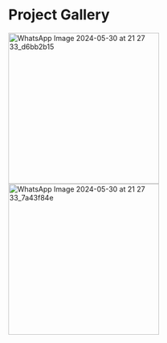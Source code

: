 # Project Gallery

<img src="https://github.com/rahu-lava/NirogyaQr/assets/113875289/61c1fe0b-8f87-4cbb-8e7b-d1d26ae797cc" alt="WhatsApp Image 2024-05-30 at 21 27 33_d6bb2b15" width="300" />
<img src="https://github.com/rahu-lava/NirogyaQr/assets/113875289/5f0fd0a2-8037-4328-9c6d-501f287b80dd" alt="WhatsApp Image 2024-05-30 at 21 27 33_7a43f84e" width="300" />
